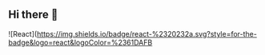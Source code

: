## Hi there 👋
![React](https://img.shields.io/badge/react-%2320232a.svg?style=for-the-badge&logo=react&logoColor=%2361DAFB
<!--
**Timluk1/Timluk1** is a ✨ _special_ ✨ repository because its `README.md` (this file) appears on your GitHub profile.

Here are some ideas to get you started:
![React](https://img.shields.io/badge/react-%2320232a.svg?style=for-the-badge&logo=react&logoColor=%2361DAFB
- 🔭 I’m currently working on ...
- 🌱 I’m currently learning ...
- 👯 I’m looking to collaborate on ...
- 🤔 I’m looking for help with ...
- 💬 Ask me about ...
- 📫 How to reach me: ...
- 😄 Pronouns: ...
- ⚡ Fun fact: ...
-->
